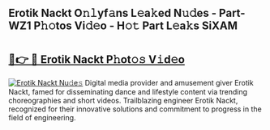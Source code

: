 ## Erotik Nackt O𝚗𝚕yf𝚊ns L𝚎a𝚔ed N𝚞𝚍es - Part-WZ1 P𝚑𝚘tos Vi𝚍𝚎o - H𝚘𝚝 Part L𝚎a𝚔s SiXAM

# <h2><a href="http://kfdnriu.oniu.top/?m=Erotik+Nackt">🔗👉 🔴 Erotik Nackt P𝚑ot𝚘𝚜 V𝚒d𝚎o</a></h2>

[![Erotik Nackt Nu𝚍e𝚜](https://i.imgur.com/0qMVB7G.gif)](http://kfdnriu.oniu.top/?m=Erotik+Nackt)
Digital media provider and amusement giver Erotik Nackt, famed for disseminating dance and lifestyle content via trending choreographies and short videos. Trailblazing engineer Erotik Nackt, recognized for their innovative solutions and commitment to progress in the field of engineering.  
